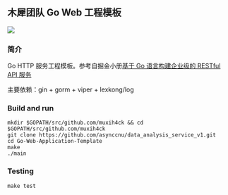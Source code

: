 ## 木犀团队 Go Web 工程模板

![](https://travis-ci.org/asynccnu/data_analysis_service_v1.svg?branch=master)

### 简介

Go HTTP 服务工程模板。参考自掘金小册[基于 Go 语言构建企业级的 RESTful API 服务](https://juejin.im/book/5b0778756fb9a07aa632301e)

主要依赖：gin + gorm + viper + lexkong/log

### Build and run

```
mkdir $GOPATH/src/github.com/muxih4ck && cd $GOPATH/src/github.com/muxih4ck
git clone https://github.com/asynccnu/data_analysis_service_v1.git
cd Go-Web-Application-Template
make
./main
```

### Testing

```
make test
```